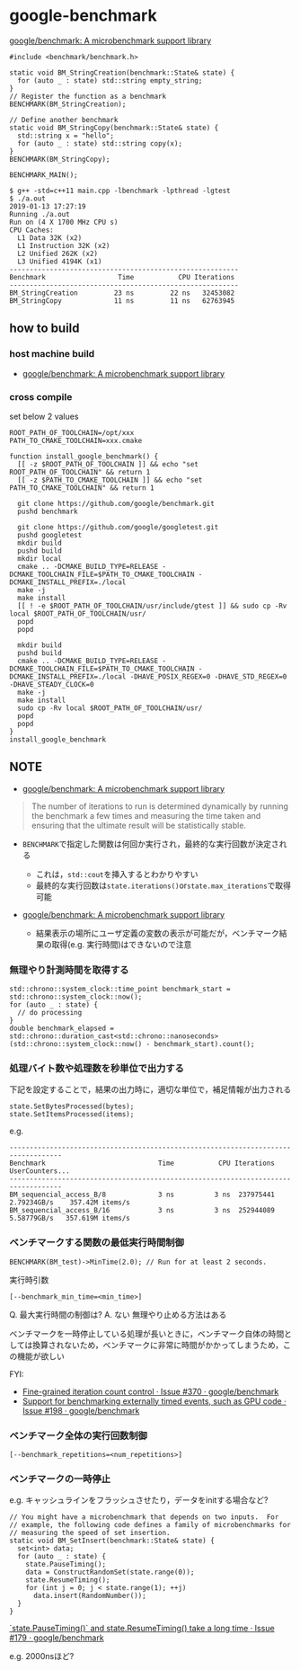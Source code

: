# google-benchmark

[google/benchmark: A microbenchmark support library]( https://github.com/google/benchmark )

```
#include <benchmark/benchmark.h>

static void BM_StringCreation(benchmark::State& state) {
  for (auto _ : state) std::string empty_string;
}
// Register the function as a benchmark
BENCHMARK(BM_StringCreation);

// Define another benchmark
static void BM_StringCopy(benchmark::State& state) {
  std::string x = "hello";
  for (auto _ : state) std::string copy(x);
}
BENCHMARK(BM_StringCopy);

BENCHMARK_MAIN();
```

```
$ g++ -std=c++11 main.cpp -lbenchmark -lpthread -lgtest
$ ./a.out
2019-01-13 17:27:19
Running ./a.out
Run on (4 X 1700 MHz CPU s)
CPU Caches:
  L1 Data 32K (x2)
  L1 Instruction 32K (x2)
  L2 Unified 262K (x2)
  L3 Unified 4194K (x1)
---------------------------------------------------------
Benchmark                  Time           CPU Iterations
---------------------------------------------------------
BM_StringCreation         23 ns         22 ns   32453082
BM_StringCopy             11 ns         11 ns   62763945
```

## how to build
### host machine build
* [google/benchmark: A microbenchmark support library]( https://github.com/google/benchmark )

### cross compile
set below 2 values
```
ROOT_PATH_OF_TOOLCHAIN=/opt/xxx
PATH_TO_CMAKE_TOOLCHAIN=xxx.cmake

function install_google_benchmark() {
  [[ -z $ROOT_PATH_OF_TOOLCHAIN ]] && echo "set ROOT_PATH_OF_TOOLCHAIN" && return 1
  [[ -z $PATH_TO_CMAKE_TOOLCHAIN ]] && echo "set PATH_TO_CMAKE_TOOLCHAIN" && return 1

  git clone https://github.com/google/benchmark.git
  pushd benchmark

  git clone https://github.com/google/googletest.git
  pushd googletest
  mkdir build
  pushd build
  mkdir local
  cmake .. -DCMAKE_BUILD_TYPE=RELEASE -DCMAKE_TOOLCHAIN_FILE=$PATH_TO_CMAKE_TOOLCHAIN -DCMAKE_INSTALL_PREFIX=./local
  make -j
  make install
  [[ ! -e $ROOT_PATH_OF_TOOLCHAIN/usr/include/gtest ]] && sudo cp -Rv local $ROOT_PATH_OF_TOOLCHAIN/usr/
  popd
  popd

  mkdir build
  pushd build
  cmake .. -DCMAKE_BUILD_TYPE=RELEASE -DCMAKE_TOOLCHAIN_FILE=$PATH_TO_CMAKE_TOOLCHAIN -DCMAKE_INSTALL_PREFIX=./local -DHAVE_POSIX_REGEX=0 -DHAVE_STD_REGEX=0 -DHAVE_STEADY_CLOCK=0
  make -j
  make install
  sudo cp -Rv local $ROOT_PATH_OF_TOOLCHAIN/usr/
  popd
  popd
}
install_google_benchmark
```

## NOTE
* [google/benchmark: A microbenchmark support library]( https://github.com/google/benchmark#runtime-and-reporting-considerations )
> The number of iterations to run is determined dynamically by running the benchmark a few times and measuring the time taken and ensuring that the ultimate result will be statistically stable.
  * `BENCHMARK`で指定した関数は何回か実行され，最終的な実行回数が決定される
    * これは，`std::cout`を挿入するとわかりやすい
    * 最終的な実行回数は`state.iterations()`or`state.max_iterations`で取得可能

* [google/benchmark: A microbenchmark support library]( https://github.com/google/benchmark#user-defined-counters )
  * 結果表示の場所にユーザ定義の変数の表示が可能だが，ベンチマーク結果の取得(e.g. 実行時間)はできないので注意

### 無理やり計測時間を取得する
```
std::chrono::system_clock::time_point benchmark_start = std::chrono::system_clock::now();
for (auto _ : state) {
  // do processing
}
double benchmark_elapsed = std::chrono::duration_cast<std::chrono::nanoseconds>(std::chrono::system_clock::now() - benchmark_start).count();
```

### 処理バイト数や処理数を秒単位で出力する
下記を設定することで，結果の出力時に，適切な単位で，補足情報が出力される
```
state.SetBytesProcessed(bytes);
state.SetItemsProcessed(items);
```

e.g.
```
-----------------------------------------------------------------------------------
Benchmark                            Time           CPU Iterations UserCounters...
-----------------------------------------------------------------------------------
BM_sequencial_access_B/8             3 ns          3 ns  237975441 2.79234GB/s    357.42M items/s
BM_sequencial_access_B/16            3 ns          3 ns  252944089 5.58779GB/s   357.619M items/s
```

### ベンチマークする関数の最低実行時間制御
```
BENCHMARK(BM_test)->MinTime(2.0); // Run for at least 2 seconds.
```

実行時引数
```
[--benchmark_min_time=<min_time>]
```

Q. 最大実行時間の制御は?
A. ない
無理やり止める方法はある

ベンチマークを一時停止している処理が長いときに，ベンチマーク自体の時間としては換算されないため，ベンチマークに非常に時間がかかってしまうため，この機能が欲しい

FYI:
* [Fine\-grained iteration count control · Issue \#370 · google/benchmark]( https://github.com/google/benchmark/issues/370 )
* [Support for benchmarking externally timed events, such as GPU code · Issue \#198 · google/benchmark]( https://github.com/google/benchmark/issues/198 )

### ベンチマーク全体の実行回数制御
```
[--benchmark_repetitions=<num_repetitions>]
```

### ベンチマークの一時停止
e.g. キャッシュラインをフラッシュさせたり，データをinitする場合など?
```
// You might have a microbenchmark that depends on two inputs.  For
// example, the following code defines a family of microbenchmarks for
// measuring the speed of set insertion.
static void BM_SetInsert(benchmark::State& state) {
  set<int> data;
  for (auto _ : state) {
    state.PauseTiming();
    data = ConstructRandomSet(state.range(0));
    state.ResumeTiming();
    for (int j = 0; j < state.range(1); ++j)
      data.insert(RandomNumber());
  }
}
```

[\`state\.PauseTiming\(\)\` and state\.ResumeTiming\(\) take a long time · Issue \#179 · google/benchmark]( https://github.com/google/benchmark/issues/179 )

e.g. 2000nsほど?

